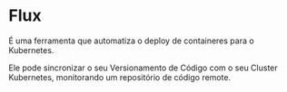 # Flux

É uma ferramenta que automatiza o deploy de containeres 
para o Kubernetes.

Ele pode sincronizar o seu Versionamento de Código com
o seu Cluster Kubernetes, monitorando um repositório
de código remote.
